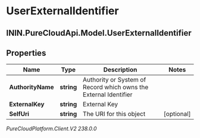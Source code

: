 # UserExternalIdentifier

## ININ.PureCloudApi.Model.UserExternalIdentifier

## Properties

|Name | Type | Description | Notes|
|------------ | ------------- | ------------- | -------------|
| **AuthorityName** | **string** | Authority or System of Record which owns the External Identifier | |
| **ExternalKey** | **string** | External Key | |
| **SelfUri** | **string** | The URI for this object | [optional] |



_PureCloudPlatform.Client.V2 238.0.0_

